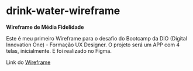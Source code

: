 # drink-water-wireframe

**Wireframe de Média Fidelidade**

Este é meu primeiro Wireframe para o desafio do Bootcamp da DIO (Digital Innovation One) - Formação UX Designer.
O projeto será um APP com 4 telas, inicialmente. E foi realizado no Figma.

Link do [Wireframe](https://www.figma.com/file/ihko8927i1Depq55DbiOo9/Water?node-id=0:1)

